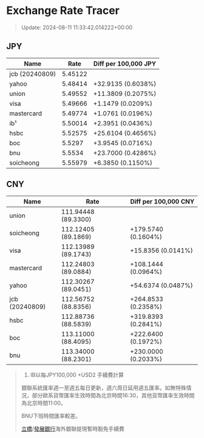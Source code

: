 # Exchange Rate Tracer

> Update: 2024-08-11 11:33:42.014222+00:00

## JPY

| Name           |    Rate | Diff per 100,000 JPY   |
|----------------|---------|------------------------|
| jcb (20240809) | 5.45122 |                        |
| yahoo          | 5.48414 | +32.9135 (0.6038%)     |
| union          | 5.49552 | +11.3809 (0.2075%)     |
| visa           | 5.49666 | +1.1479 (0.0209%)      |
| mastercard     | 5.49774 | +1.0761 (0.0196%)      |
| ib¹            | 5.50014 | +2.3951 (0.0436%)      |
| hsbc           | 5.52575 | +25.6104 (0.4656%)     |
| boc            | 5.5297  | +3.9545 (0.0716%)      |
| bnu            | 5.5534  | +23.7000 (0.4286%)     |
| soicheong      | 5.55979 | +6.3850 (0.1150%)      |

## CNY

| Name           | Rate                | Diff per 100,000 CNY   |
|----------------|---------------------|------------------------|
| union          | 111.94448	(89.3300) |                        |
| soicheong      | 112.12405	(89.1869) | +179.5740 (0.1604%)    |
| visa           | 112.13989	(89.1743) | +15.8356 (0.0141%)     |
| mastercard     | 112.24803	(89.0884) | +108.1444 (0.0964%)    |
| yahoo          | 112.30267	(89.0451) | +54.6374 (0.0487%)     |
| jcb (20240809) | 112.56752	(88.8356) | +264.8533 (0.2358%)    |
| hsbc           | 112.88736	(88.5839) | +319.8393 (0.2841%)    |
| boc            | 113.11000	(88.4095) | +222.6400 (0.1972%)    |
| bnu            | 113.34000	(88.2301) | +230.0000 (0.2033%)    |


> 1. IB以每JPY100,000 +USD2 手續費計算
>
> 銀聯系統匯率週一至週五每日更新，週六周日延用週五匯率。如無特殊情況，部分歐系貨幣匯率生效時間為北京時間16:30，其他貨幣匯率生效時間為北京時間11:00。
>
> BNU下班時間匯率較差。
>
> [立橋](https://www.wlbank.com.mo/uploads/ueditor/file/20181211/1544536513900230.pdf)/[發展銀行](https://www.mdb.com.mo/Service_Charges_20230728.pdf)海外銀聯提現暫時豁免手續費

